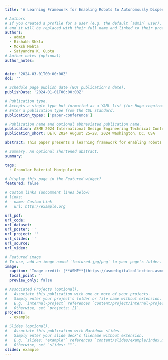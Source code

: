 ```yaml
---
title: 'A Learning Framework for Enabling Robots to Autonomously Dispense Granular Material On-Demand '

# Authors
# If you created a profile for a user (e.g. the default `admin` user), write the username (folder name) here
# and it will be replaced with their full name and linked to their profile.
authors:
  - admin
  - Rishabh Shkla
  - Moksh Mehta
  - Satyandra K. Gupta
# Author notes (optional)
author_notes:


date: '2024-03-01T00:00:00Z'
doi: ''

# Schedule page publish date (NOT publication's date).
publishDate: '2024-01-01T00:00:00Z'

# Publication type.
# Accepts a single type but formatted as a YAML list (for Hugo requirements).
# Enter a publication type from the CSL standard.
publication_types: ['paper-conference']

# Publication name and optional abbreviated publication name.
publication: ASME 2024 International Design Engineering Technical Conferences and Computers and Information in Engineering Conference
publication_short: DETC 2024 August 25–28, 2024 Washington, DC, USA

abstract: This paper presents a learning framework for enabling robots to autonomously dispense granular materials on demand. This framework enables robots to scoop and transfer the requested material amount with milligram scale accuracy. Our approach is capable of handling challenging cases where the amount left in the source container is significantly less than the container volume. In such cases, robots must build piles before scooping the material to capture enough material within the scooper. We use Gaussian Process Regression (GPR) to predict granular material behavior during scooping and pouring tasks. GPR is effective in learning the behavior of granular material with task parameters, such as robot joint angles, joint accelerations, and end-effector geometry. During task execution, we use GPR to solve the inverse problem and determine the task parameters based on the desired scooping and pouring amounts. The system performance is evaluated by showing GPR’s ability to predict scooped and poured amounts with reasonable uncertainty. We benchmark our method against the traditional approach of fine-tuning the amount via closed-loop control from the scale sensor feedback. Our method shows 55.2% improvement in time taken to dispense the granular material over the benchmark approach. The proposed framework shows promising results in terms of reducing dispensing times.

# Summary. An optional shortened abstract.
summary: 

tags:
  - Granular Material Manipulation

# Display this page in the Featured widget?
featured: false

# Custom links (uncomment lines below)
# links:
# - name: Custom Link
#   url: http://example.org

url_pdf: 
url_code: 
url_dataset: 
url_poster: ''
url_project: ''
url_slides: ''
url_source: 
url_video: 

# Featured image
# To use, add an image named `featured.jpg/png` to your page's folder.
image:
  caption: 'Image credit: [**ASME**](https://asmedigitalcollection.asme.org/IDETC-CIE/proceedings/IDETC-CIE2024/88353/V02BT02A048/1208808)'
  focal_point: ''
  preview_only: false

# Associated Projects (optional).
#   Associate this publication with one or more of your projects.
#   Simply enter your project's folder or file name without extension.
#   E.g. `internal-project` references `content/project/internal-project/index.md`.
#   Otherwise, set `projects: []`.
projects:
  - example

# Slides (optional).
#   Associate this publication with Markdown slides.
#   Simply enter your slide deck's filename without extension.
#   E.g. `slides: "example"` references `content/slides/example/index.md`.
#   Otherwise, set `slides: ""`.
slides: example
---
```


